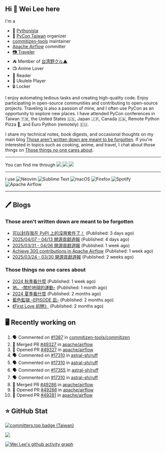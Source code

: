 ## Hi 👋 Wei Lee here

I'm a

* 🐍 [Pythonista](https://pycon-note.wei-lee.me/)
* 🐍 [PyCon Taiwan](https://tw.pycon.org/) organizer
* [commitizen-tools](https://github.com/commitizen-tools) maintainer
* [Apache Airflow](https://github.com/apache/airflow/) committer
* [📷 Traveler](https://travlog.wei-lee.me/)
* ⛺ Member of [台湾野クル▲](https://twitter.com/Taiwannokuru)
* 📺 Anime Lover
* 📖 Reader
* 🎵 Ukulele Player
* 🔒 Locker

I enjoy automating tedious tasks and creating high-quality code. Enjoy participating in open-source communities and contributing to open-source projects. Traveling is also a passion of mine, and I often use PyCon as an opportunity to explore new places. I have attended PyCon conferences in Taiwan 🇹🇼, the United States 🇺🇸, Japan 🇯🇵, Canada 🇨🇦, Remote Python Pizza 🍕, and Euro Python (remotely) 🇪🇺.

I share my technical notes, book digests, and occasional thoughts on my main blog [Those aren't written down are meant to be forgotten](https://blog.wei-lee.me/). If you're interested in topics such as cooking, anime, and travel, I chat about those things on [Those things no one cares about](https://travlog.wei-lee.me/).


---

<p align="left">
You can find me through
  <a href="https://in.linkedin.com/in/clleew" target="blank">
    <img src="https://img.shields.io/badge/LinkedIn-0077B5?style=for-the-badge&logo=linkedin&logoColor=white" />
  </a>
  <a href="https://twitter.com/clleew" target="blank">
    <img src="https://img.shields.io/badge/Twitter-1DA1F2?style=for-the-badge&logo=twitter&logoColor=white" />
  </a>
  <a href="https://github.com/Lee-W/" target="blank">
    <img src="https://img.shields.io/badge/GitHub-100000?style=for-the-badge&logo=github&logoColor=white" />
  </a>
</p>

---

I use ![Neovim](https://img.shields.io/badge/NeoVim-%2357A143.svg?&style=for-the-badge&logo=neovim&logoColor=white) ![Sublime Text](https://img.shields.io/badge/sublime_text-%23575757.svg?style=for-the-badge&logo=sublime-text&logoColor=important) ![macOS](https://img.shields.io/badge/mac%20os-000000?style=for-the-badge&logo=macos&logoColor=F0F0F0) ![Firefox](https://img.shields.io/badge/Firefox-FF7139?style=for-the-badge&logo=Firefox-Browser&logoColor=white) ![Spotify](https://img.shields.io/badge/Spotify-1ED760?style=for-the-badge&logo=spotify&logoColor=white) ![Apache Airflow](https://img.shields.io/badge/Apache%20Airflow-017CEE?style=for-the-badge&logo=Apache%20Airflow&logoColor=white)

---


## 🖊️ Blogs

### Those aren't written down are meant to be forgotten

* [可以封存我在 PyPI 上的沒用套件了！](https://blog.wei-lee.me/posts/tech/2025/04/i-can-archive-my-useless-package-on-pypi-now) (Published: 3 days ago)
* [2025/04/07 - 04/13 開源貢獻週報](https://blog.wei-lee.me/posts/tech/2025/04/2025-04-07-04-13-open-source-report) (Published: 4 days ago)
* [2025/03/31 - 04/06 開源貢獻週報](https://blog.wei-lee.me/posts/tech/2025/04/2025-03-31-04-06-open-source-report) (Published: 1 week ago)
* [Achieve 300 contributions in Apache Airflow](https://blog.wei-lee.me/posts/tech/2025/04/achieve-300-contributions-in-apache-airflow) (Published: 1 week ago)
* [2025/03/24 - 03/30 開源貢獻週報](https://blog.wei-lee.me/posts/tech/2025/03/2025-03-24-03-30-open-source-report) (Published: 2 weeks ago)

### Those things no one cares about
 
 * [2024 秋季看什麼](https://travlog.wei-lee.me/posts/review/2025/04/what-i-watched-in-2024-fall) (Published: 1 week ago)
 * [地。-關於地球的運動-](https://travlog.wei-lee.me/posts/review/2025/03/chi-on-the-movements-of-the-earth) (Published: 1 month ago)
 * [2024 夏季看什麼](https://travlog.wei-lee.me/posts/review/2025/02/what-i-watched-in-2024-summer) (Published: 2 months ago)
 * [藍色監獄 -EPISODE 凪-](https://travlog.wei-lee.me/posts/review/2025/02/blue-lock-episode-nagi) (Published: 2 months ago)
 * [《First Love 初戀》](https://travlog.wei-lee.me/posts/review/2025/02/first-love) (Published: 2 months ago)

## 🖥️ Recently working on

1. 🗣 Commented on [#1387](https://github.com/commitizen-tools/commitizen/pull/1387#issuecomment-2807955873) in [commitizen-tools/commitizen](https://github.com/commitizen-tools/commitizen)
2. 🎉 Merged PR [#49327](https://github.com/apache/airflow/pull/49327) in [apache/airflow](https://github.com/apache/airflow)
3. 💪 Opened PR [#49327](https://github.com/apache/airflow/pull/49327) in [apache/airflow](https://github.com/apache/airflow)
4. 🗣 Commented on [#17310](https://github.com/astral-sh/ruff/pull/17310#issuecomment-2807768513) in [astral-sh/ruff](https://github.com/astral-sh/ruff)
5. 🗣 Commented on [#17310](https://github.com/astral-sh/ruff/pull/17310#issuecomment-2807753328) in [astral-sh/ruff](https://github.com/astral-sh/ruff)
6. 🗣 Commented on [#17355](https://github.com/astral-sh/ruff/pull/17355#issuecomment-2805348642) in [astral-sh/ruff](https://github.com/astral-sh/ruff)
7. 🗣 Commented on [#17310](https://github.com/astral-sh/ruff/pull/17310#issuecomment-2805351869) in [astral-sh/ruff](https://github.com/astral-sh/ruff)
8. 🎉 Merged PR [#49286](https://github.com/apache/airflow/pull/49286) in [apache/airflow](https://github.com/apache/airflow)
9. 💪 Opened PR [#49286](https://github.com/apache/airflow/pull/49286) in [apache/airflow](https://github.com/apache/airflow)
10. 💪 Opened PR [#49281](https://github.com/apache/airflow/pull/49281) in [apache/airflow](https://github.com/apache/airflow)


## ⭐ GitHub Stat

[![committers.top badge (Taiwan)](https://user-badge.committers.top/taiwan_public/Lee-W.svg)](https://user-badge.committers.top/taiwan_public/Lee-W)

[![](https://github-readme-stats.vercel.app/api?username=Lee-W&show_icons=true&hide_title=true&cache_seconds=86400)](https://github.com/anuraghazra/github-readme-stats)

[![Wei Lee's github activity graph](https://github-readme-activity-graph.vercel.app/graph?username=Lee-W&theme=dracula)](https://github.com/ashutosh00710/github-readme-activity-graph)
